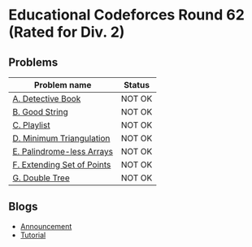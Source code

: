 # Educational Codeforces Round 62 (Rated for Div. 2)

## Problems

|Problem name|Status|
|------------|---------|
| [A. Detective Book](problems/A._Detective_Book.md)|NOT OK|
| [B. Good String](problems/B._Good_String.md)|NOT OK|
| [C. Playlist](problems/C._Playlist.md)|NOT OK|
| [D. Minimum Triangulation](problems/D._Minimum_Triangulation.md)|NOT OK|
| [E. Palindrome-less Arrays](problems/E._Palindrome-less_Arrays.md)|NOT OK|
| [F. Extending Set of Points](problems/F._Extending_Set_of_Points.md)|NOT OK|
| [G. Double Tree](problems/G._Double_Tree.md)|NOT OK|
## Blogs

- [Announcement](blogs/Announcement.md)
- [Tutorial](blogs/Tutorial.md)
